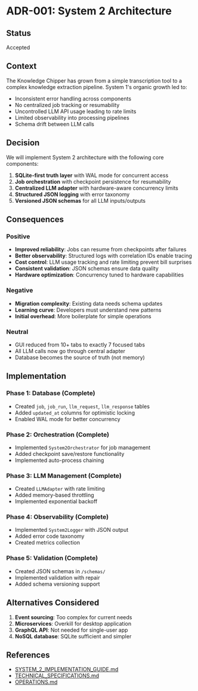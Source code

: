 # ADR-001: System 2 Architecture

## Status
Accepted

## Context
The Knowledge Chipper has grown from a simple transcription tool to a complex knowledge extraction pipeline. System 1's organic growth led to:
- Inconsistent error handling across components
- No centralized job tracking or resumability
- Uncontrolled LLM API usage leading to rate limits
- Limited observability into processing pipelines
- Schema drift between LLM calls

## Decision
We will implement System 2 architecture with the following core components:

1. **SQLite-first truth layer** with WAL mode for concurrent access
2. **Job orchestration** with checkpoint persistence for resumability
3. **Centralized LLM adapter** with hardware-aware concurrency limits
4. **Structured JSON logging** with error taxonomy
5. **Versioned JSON schemas** for all LLM inputs/outputs

## Consequences

### Positive
- **Improved reliability**: Jobs can resume from checkpoints after failures
- **Better observability**: Structured logs with correlation IDs enable tracing
- **Cost control**: LLM usage tracking and rate limiting prevent bill surprises
- **Consistent validation**: JSON schemas ensure data quality
- **Hardware optimization**: Concurrency tuned to hardware capabilities

### Negative
- **Migration complexity**: Existing data needs schema updates
- **Learning curve**: Developers must understand new patterns
- **Initial overhead**: More boilerplate for simple operations

### Neutral
- GUI reduced from 10+ tabs to exactly 7 focused tabs
- All LLM calls now go through central adapter
- Database becomes the source of truth (not memory)

## Implementation

### Phase 1: Database (Complete)
- Created `job`, `job_run`, `llm_request`, `llm_response` tables
- Added `updated_at` columns for optimistic locking
- Enabled WAL mode for better concurrency

### Phase 2: Orchestration (Complete)
- Implemented `System2Orchestrator` for job management
- Added checkpoint save/restore functionality
- Implemented auto-process chaining

### Phase 3: LLM Management (Complete)
- Created `LLMAdapter` with rate limiting
- Added memory-based throttling
- Implemented exponential backoff

### Phase 4: Observability (Complete)
- Implemented `System2Logger` with JSON output
- Added error code taxonomy
- Created metrics collection

### Phase 5: Validation (Complete)
- Created JSON schemas in `/schemas/`
- Implemented validation with repair
- Added schema versioning support

## Alternatives Considered

1. **Event sourcing**: Too complex for current needs
2. **Microservices**: Overkill for desktop application
3. **GraphQL API**: Not needed for single-user app
4. **NoSQL database**: SQLite sufficient and simpler

## References
- [SYSTEM_2_IMPLEMENTATION_GUIDE.md](../../docs/internal/SYSTEM_2_IMPLEMENTATION_GUIDE.md)
- [TECHNICAL_SPECIFICATIONS.md](../../TECHNICAL_SPECIFICATIONS.md)
- [OPERATIONS.md](../../OPERATIONS.md)
